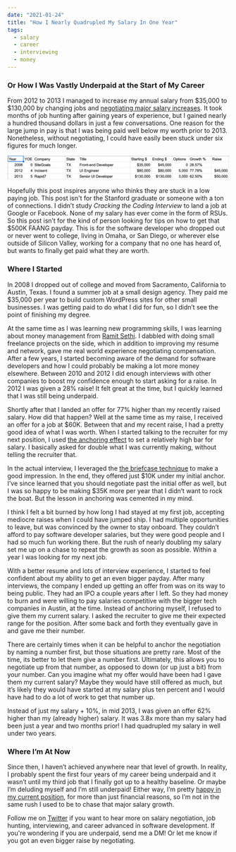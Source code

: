 ```yaml
---
date: "2021-01-24"
title: "How I Nearly Quadrupled My Salary In One Year"
tags:
  - salary
  - career
  - interviewing
  - money
---
```


### Or How I Was Vastly Underpaid at the Start of My Career

From 2012 to 2013 I managed to increase my annual salary from $35,000 to $130,000 by changing jobs and [negotiating major salary increases](/always-negotiate-your-salary). It took months of job hunting after gaining years of experience, but I gained nearly a hundred thousand dollars in just a few conversations. One reason for the large jump in pay is that I was being paid well below my worth prior to 2013. Nonetheless, without negotiating, I could have easily been stuck under six figures for much longer.

![image of salary history](./salary-table.png)

Hopefully this post inspires anyone who thinks they are stuck in a low paying job. This post isn't for the Stanford graduate or someone with a ton of connections. I didn’t study _Cracking the Coding Interview_ to land a job at Google or Facebook. None of my salary has ever come in the form of RSUs. So this post isn’t for the kind of person looking for tips on how to get that $500K FAANG payday. This is for the software developer who dropped out or never went to college, living in Omaha, or San Diego, or wherever else outside of Silicon Valley, working for a company that no one has heard of, but wants to finally get paid what they are worth.

### Where I Started

In 2008 I dropped out of college and moved from Sacramento, California to Austin, Texas. I found a summer job at a small design agency. They paid me $35,000 per year to build custom WordPress sites for other small businesses. I was getting paid to do what I did for fun, so I didn’t see the point of finishing my degree.

At the same time as I was learning new programming skills, I was learning about money management from [Ramit Sethi](https://www.iwillteachyoutoberich.com/). I dabbled with doing small freelance projects on the side, which in addition to improving my resume and network, gave me real world experience negotiating compensation. After a few years, I started becoming aware of the demand for software developers and how I could probably be making a lot more money elsewhere. Between 2010 and 2012 I did enough interviews with other companies to boost my confidence enough to start asking for a raise. In 2012 I was given a 28% raise! It felt great at the time, but I quickly learned that I was still being underpaid.

Shortly after that I landed an offer for 77% higher than my recently raised salary. How did that happen? Well at the same time as my raise, I received an offer for a job at $60K. Between that and my recent raise, I had a pretty good idea of what I was worth. When I started talking to the recruiter for my next position, I used [the anchoring effect](https://www.pon.harvard.edu/daily/dealmaking-daily/dealmaking-grappling-with-anchors-in-negotiation/) to set a relatively high bar for salary. I basically asked for double what I was currently making, without telling the recruiter that.

In the actual interview, I leveraged the [the briefcase technique](https://www.iwillteachyoutoberich.com/the-briefcase-technique/) to make a good impression. In the end, they offered just $10K under my initial anchor. I’ve since learned that you should negotiate past the initial offer as well, but I was so happy to be making $35K more per year that I didn’t want to rock the boat. But the lesson in anchoring was cemented in my mind.

I think I felt a bit burned by how long I had stayed at my first job, accepting mediocre raises when I could have jumped ship. I had multiple opportunities to leave, but was convinced by the owner to stay onboard. They couldn’t afford to pay software developer salaries, but they were good people and I had so much fun working there. But the rush of nearly doubling my salary set me up on a chase to repeat the growth as soon as possible. Within a year I was looking for my next job.

With a better resume and lots of interview experience, I started to feel confident about my ability to get an even bigger payday. After many interviews, the company I ended up getting an offer from was on its way to being public. They had an IPO a couple years after I left. So they had money to burn and were willing to pay salaries competitive with the bigger tech companies in Austin, at the time. Instead of anchoring myself, I refused to give them my current salary. I asked the recruiter to give me their expected range for the position. After some back and forth they eventually gave in and gave me their number.

There are certainly times when it can be helpful to anchor the negotiation by naming a number first, but those situations are pretty rare. Most of the time, its better to let them give a number first. Ultimately, this allows you to negotiate up from that number, as opposed to down (or up just a bit) from your number. Can you imagine what my offer would have been had I gave them my current salary? Maybe they would have still offered as much, but it’s likely they would have started at my salary plus ten percent and I would have had to do a lot of work to get that number up.

Instead of just my salary + 10%, in mid 2013, I was given an offer 62% higher than my (already higher) salary. It was 3.8x more than my salary had been just a year and two months prior! I had quadrupled my salary in well under two years.

### Where I’m At Now

Since then, I haven’t achieved anywhere near that level of growth. In reality, I probably spent the first four years of my career being underpaid and it wasn’t until my third job that I finally got up to a healthy baseline. Or maybe I’m deluding myself and I’m still underpaid! Either way, I’m pretty [happy in my current position](/two-year-work-retrospective/), for more than just financial reasons, so I’m not in the same rush I used to be to chase that major salary growth.

Follow me on [Twitter](https://twitter.com/simpixelated) if you want to hear more on salary negotiation, job hunting, interviewing, and career advanced in software development. If you're wondering if you are underpaid, send me a DM! Or let me know if you got an even bigger raise by negotiating.
